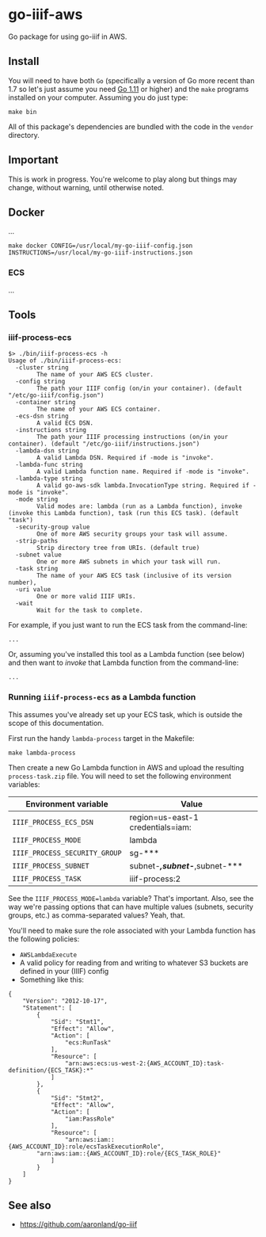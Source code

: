 # go-iiif-aws

Go package for using go-iiif in AWS.

## Install

You will need to have both `Go` (specifically a version of Go more recent than 1.7 so let's just assume you need [Go 1.11](https://golang.org/dl/) or higher) and the `make` programs installed on your computer. Assuming you do just type:

```
make bin
```

All of this package's dependencies are bundled with the code in the `vendor` directory.

## Important

This is work in progress. You're welcome to play along but things may change, without warning, until otherwise noted.

## Docker

...


```
make docker CONFIG=/usr/local/my-go-iiif-config.json INSTRUCTIONS=/usr/local/my-go-iiif-instructions.json
```

### ECS

...

## Tools

### iiif-process-ecs

```
$> ./bin/iiif-process-ecs -h
Usage of ./bin/iiif-process-ecs:
  -cluster string
    	The name of your AWS ECS cluster.
  -config string
    	The path your IIIF config (on/in your container). (default "/etc/go-iiif/config.json")
  -container string
    	The name of your AWS ECS container.
  -ecs-dsn string
    	A valid ECS DSN.
  -instructions string
    	The path your IIIF processing instructions (on/in your container). (default "/etc/go-iiif/instructions.json")
  -lambda-dsn string
    	A valid Lambda DSN. Required if -mode is "invoke".
  -lambda-func string
    	A valid Lambda function name. Required if -mode is "invoke".
  -lambda-type string
    	A valid go-aws-sdk lambda.InvocationType string. Required if -mode is "invoke".
  -mode string
    	Valid modes are: lambda (run as a Lambda function), invoke (invoke this Lambda function), task (run this ECS task). (default "task")
  -security-group value
    	One of more AWS security groups your task will assume.
  -strip-paths
    	Strip directory tree from URIs. (default true)
  -subnet value
    	One or more AWS subnets in which your task will run.
  -task string
    	The name of your AWS ECS task (inclusive of its version number),
  -uri value
    	One or more valid IIIF URIs.
  -wait
    	Wait for the task to complete.
```

For example, if you just want to run the ECS task from the command-line:

```
...
```

Or, assuming you've installed this tool as a Lambda function (see below) and then want to _invoke_ that Lambda function from the command-line:

```
...
```

### Running `iiif-process-ecs` as a Lambda function

This assumes you've already set up your ECS task, which is outside the scope of this documentation.

First run the handy `lambda-process` target in the Makefile:

```
make lambda-process
```

Then create a new Go Lambda function in AWS and upload the resulting `process-task.zip` file. You will need to set the following environment variables:

| Environment variable | Value |
| --- | --- |
| `IIIF_PROCESS_ECS_DSN` | region=us-east-1 credentials=iam: |
| `IIIF_PROCESS_MODE` | lambda |
| `IIIF_PROCESS_SECURITY_GROUP` | sg-*** |
| `IIIF_PROCESS_SUBNET` | subnet-***,subnet-***,subnet-*** |
| `IIIF_PROCESS_TASK` | iiif-process:2 |

See the `IIIF_PROCESS_MODE=lambda` variable? That's important. Also, see the way we're passing options that can have multiple values (subnets, security groups, etc.) as comma-separated values? Yeah, that.

You'll need to make sure the role associated with your Lambda function has the following policies:

* `AWSLambdaExecute`
* A valid policy for reading from and writing to whatever S3 buckets are defined in your (IIIF) config
* Something like this:

```
{
    "Version": "2012-10-17",
    "Statement": [
        {
            "Sid": "Stmt1",
            "Effect": "Allow",
            "Action": [
                "ecs:RunTask"
            ],
            "Resource": [
                "arn:aws:ecs:us-west-2:{AWS_ACCOUNT_ID}:task-definition/{ECS_TASK}:*"
            ]
        },
        {
            "Sid": "Stmt2",
            "Effect": "Allow",
            "Action": [
                "iam:PassRole"
            ],
            "Resource": [
                "arn:aws:iam::{AWS_ACCOUNT_ID}:role/ecsTaskExecutionRole",
		"arn:aws:iam::{AWS_ACCOUNT_ID}:role/{ECS_TASK_ROLE}"
            ]
        }
    ]
}
```

## See also

* https://github.com/aaronland/go-iiif